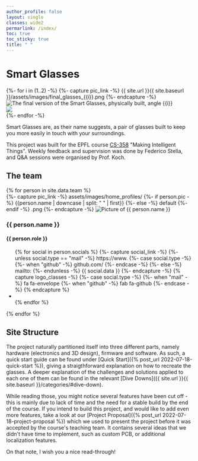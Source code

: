 ```yaml
--- 
author_profile: false
layout: single
classes: wide2
permarlink: /index/
toc: true
toc_sticky: true
title: " "
---
```

# Smart Glasses

<div id="glasses_images_container">
    {%- for i in (1..2) -%}
        {%- capture pic_link -%} {{ site.url }}{{ site.baseurl }}/assets/images/final_glasses_{{i}}.png {%- endcapture -%}
        <div class="column elements_no_2">
            <!-- The HTML for the animations is adapted from Copyright (c) 2022 by Shaw (https://codepen.io/shshaw/pen/LBZyyM) -->
            <div class="glasses" style="background-image: url('{{pic_link}}'); --row-total: 5;">
                <img alt="The final version of the Smart Glasses, physically built, angle {{i}}" src="{{pic_link}}">
                <div class="glasses__popup">
                    <img src="{{pic_link}}" /><div class="glasses__row" style="--row-index: 0; --random: 0.23"><div class="glasses__row-inner"></div>
                    </div><div class="glasses__row" style="--row-index: 1; --random: 0.72">
                        <div class="glasses__row-inner"></div>
                    </div>
                    <div class="glasses__row" style="--row-index: 2; --random: 0.11">
                        <div class="glasses__row-inner"></div>
                    </div>
                    <div class="glasses__row" style="--row-index: 3; --random: 0.50">
                        <div class="glasses__row-inner"></div>
                    </div>
                    <div class="glasses__row" style="--row-index: 4; --random: 0.39;">
                        <div class="glasses__row-inner"></div>
                    </div>
                </div>
            </div>
        </div>
    {%- endfor -%}
</div>


Smart Glasses are, as their name suggests, a pair of glasses built to keep you more easily in touch with your surroundings.

This project was built for the EPFL course <a href="https://edu.epfl.ch/studyplan/en/bachelor/computer-science/coursebook/making-intelligent-things-CS-358">CS-358</a> "Making Intelligent Things".
Weekly feedback and supervision was done by Federico Stella, and Q&A sessions were organised by Prof. Koch.

## The team

<div id="team_cards">
{% for person in site.data.team %}
    <p style="display: none;">{{ person | json}}</p>
    <div class="column elements_no_{{ site.data.team.size }} team_member">
        <div class="pic_or_avatar">
            {%- capture pic_link -%} 
                assets/images/home_profiles/
                {%- if person.pic -%}
                    {{person.name | downcase | split: " " | first}}
                {%- else -%}
                    default
                {%- endif -%}
                .png
            {%- endcapture -%}
            <img src="{{ pic_link }}" alt="Picture of {{ person.name }}">
        </div>
        <div class="info"> 
            <h3 class="name">{{ person.name }}</h3>
            <h4 class="role">{{ person.role }}</h4>
        </div>
        <ul class="socials">
        {% for social in person.socials %}
            {%- capture social_link -%}
                {%- unless social.type == "mail" -%}
                    https://www. 
                    {%- case social.type -%}
                        {%- when "github" -%} 
                        github.com/
                    {%- endcase -%}
                {%- else -%}
                    mailto:
                {%- endunless -%}
                {{ social.data }}
            {%- endcapture -%}
            {% capture logo_classes -%}
                {%- case social.type -%}
                    {%- when "mail" -%}
                        fa fa-envelope
                    {%- when "github" -%}
                        fab fa-github
                {%- endcase -%}
            {% endcapture %}
            <li> 
                <a href="{{social_link}}">
                    <i class="{{logo_classes}}" aria-hidden="true"> </i>
                </a>
            </li>
        {% endfor %}
        </ul>
    </div>
{% endfor %}
</div>



## Site Structure

The project naturally partitioned itself into three different parts, namely hardware (electronics and 3D design), firmware and software. 
As such, a quick start guide can be found under [Quick Start]({% post_url 2022-07-18-quick-start %}), giving a straigthforward explanation on how to recreate the glasses. A deeper explanation of the challenges and solutions applied to each one of them can be found in the relevant [Dive Downs]({{ site.url }}{{ site.baseurl }}/categories/#dive-down).

While reading those, you might notice several features have been cut off - this is mainly due to lack of time and the need for a stable build by the end of the course. If you intend to build this project, and would like to add even more features, take a look at our [Project Proposal]({% post_url 2022-07-18-project-proposal %}) which we used to present the project before it was accepted by the course's teaching team. It contains several ideas that we didn't have time to implement, such as custom PCB, or additional localization features.

On that note, I wish you a nice read-through!

<script>
    let glass_images = document.getElementsByClassName("glasses");
    let masthead = document.getElementsByClassName("masthead")[0];
    let m_text = document.getElementById("site-nav");
    var previous_bo = masthead.style.border;
    var previous_ba = m_text.style.background;
    for(let i=0; i< glass_images.length;i++){
        glass_images[i].addEventListener('mouseover',function(){masthead.style.border = "0";
                                                                m_text.style.background = "inherit"});
        glass_images[i].addEventListener('mouseout',function(){masthead.style.border = previous_bo;
                                                                m_text.style.background = previous_ba;});
    }
</script>